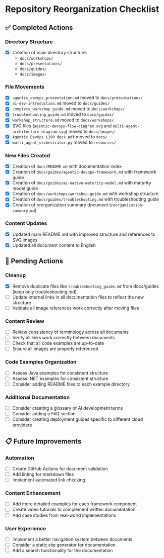 # Repository Reorganization Checklist

## ✅ Completed Actions

### Directory Structure
- [x] Creation of main directory structure:
  - `docs/workshops/`
  - `docs/presentations/`
  - `docs/guides/`
  - `docs/images/`

### File Movements
- [x] `agentic_devops_presentation.md` moved to `docs/presentations/`
- [x] `ai-dev-introduction.md` moved to `docs/guides/`
- [x] `complete_workshop_guide.md` moved to `docs/workshops/`
- [x] `troubleshooting_guide.md` moved to `docs/guides/`
- [x] `workshop_structure.md` moved to `docs/workshops/`
- [x] SVG files (`agentic-devops-flow-diagram.svg` and `multi-agent-architecture-diagram.svg`) moved to `docs/images/`
- [x] `Agentic DevOps L100 deck.pdf` moved to `docs/`
- [x] `multi_agent_orchestrator.py` moved to `resources/`

### New Files Created
- [x] Creation of `docs/README.md` with documentation index
- [x] Creation of `docs/guides/agentic-devops-framework.md` with framework guide
- [x] Creation of `docs/guides/ai-native-maturity-model.md` with maturity model guide
- [x] Creation of `docs/workshops/workshop-guide.md` with workshop structure
- [x] Creation of `docs/guides/troubleshooting.md` with troubleshooting guide
- [x] Creation of reorganization summary document (`reorganization-summary.md`)

### Content Updates
- [x] Updated main README.md with improved structure and references to SVG images
- [x] Updated all document content to English

## 🔄 Pending Actions

### Cleanup
- [x] Remove duplicate files like `troubleshooting_guide.md` from docs/guides (keep only troubleshooting.md)
- [ ] Update internal links in all documentation files to reflect the new structure
- [ ] Validate all image references work correctly after moving files

### Content Review
- [ ] Review consistency of terminology across all documents
- [ ] Verify all links work correctly between documents
- [ ] Check that all code examples are up-to-date
- [ ] Ensure all images are properly referenced

### Code Examples Organization
- [ ] Assess Java examples for consistent structure
- [ ] Assess .NET examples for consistent structure
- [ ] Consider adding README files to each example directory

### Additional Documentation
- [ ] Consider creating a glossary of AI development terms
- [ ] Consider adding a FAQ section
- [ ] Consider creating deployment guides specific to different cloud providers

## 📋 Future Improvements

### Automation
- [ ] Create GitHub Actions for document validation
- [ ] Add linting for markdown files
- [ ] Implement automated link checking

### Content Enhancement
- [ ] Add more detailed examples for each framework component
- [ ] Create video tutorials to complement written documentation
- [ ] Add case studies from real-world implementations

### User Experience
- [ ] Implement a better navigation system between documents
- [ ] Consider a static site generator for documentation
- [ ] Add a search functionality for the documentation
